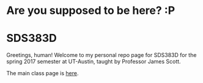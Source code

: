 
# Are you supposed to be here? :P 



# SDS383D
Greetings, human! Welcome to my personal repo page for SDS383D for the spring 2017 semester at UT-Austin, taught by Professor James Scott. 

The main class page is [here](https://github.com/jgscott/SDS383D).

